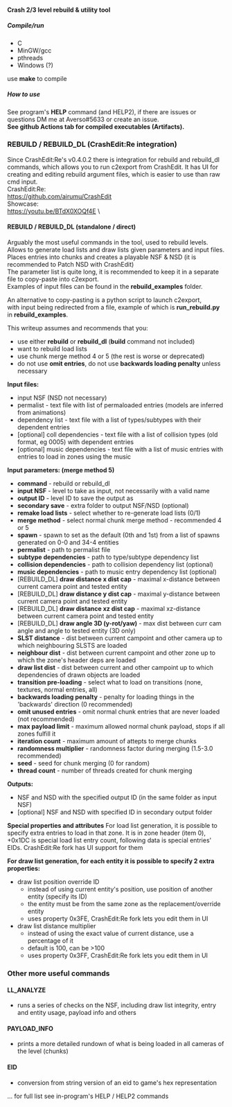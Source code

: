 #### Crash 2/3 level rebuild & utility tool


##### Compile/run

- C
- MinGW/gcc
- pthreads
- Windows (?)

use **make** to compile

##### How to use

See program's **HELP** command (and HELP2), if there are issues or questions DM me at Averso#5633 or create an issue. \
**See github Actions tab for compiled executables (Artifacts).**

### REBUILD / REBUILD_DL (CrashEdit:Re integration)
Since CrashEdit:Re's v0.4.0.2 there is integration for rebuild and rebuild_dl commands, which allows you to run c2export from CrashEdit.
It has UI for creating and editing rebuild argument files, which is easier to use than raw cmd input.
\
CrashEdit:Re: \
https://github.com/airumu/CrashEdit \
Showcase: \
https://youtu.be/BTdX0XOQf4E \


#### REBUILD / REBUILD_DL (standalone / direct)

Arguably the most useful commands in the tool, used to rebuild levels. \
Allows to generate load lists and draw lists given parameters and input files. \
Places entries into chunks and creates a playable NSF & NSD (it is recommended to Patch NSD with CrashEdit) \
The parameter list is quite long, it is recommended to keep it in a separate file to copy-paste into c2export. \
Examples of input files can be found in the **rebuild_examples** folder.

An alternative to copy-pasting is a python script to launch c2export, \
with input being redirected from a file, example of which is **run_rebuild.py** in **rebuild_examples**.

This writeup assumes and recommends that you:
- use either **rebuild** or **rebuild_dl** (**build** command not included)
- want to rebuild load lists
- use chunk merge method 4 or 5 (the rest is worse or deprecated)
- do not use **omit entries**, do not use **backwards loading penalty** unless necessary


**Input files:**
- input NSF (NSD not necessary)
- permalist - text file with list of permaloaded entries (models are inferred from animations)
- dependency list - text file with a list of types/subtypes with their dependent entries
- [optional] coll dependencies - text file with a list of collision types (old format, eg 0005) with dependent entries
- [optional] music dependencies - text file with a list of music entries with entries to load in zones using the music

**Input parameters: (merge method 5)**
- **command** - rebuild or rebuild_dl
- **input NSF** - level to take as input, not necessarily with a valid name
- **output ID** - level ID to save the output as
- **secondary save** - extra folder to output NSF/NSD (optional)
- **remake load lists** - select whether to re-generate load lists (0/1)
- **merge method** - select normal chunk merge method - recommended 4 or 5
- **spawn** - spawn to set as the default (0th and 1st) from a list of spawns generated on 0-0 and 34-4 entities
- **permalist** - path to permalist file
- **subtype dependencies** - path to type/subtype dependency list
- **collision dependencies** - path to collision dependency list (optional)
- **music dependencies** - path to music entry dependency list (optional)
- [REBUILD_DL] **draw distance x dist cap** - maximal x-distance between current camera point and tested entity
- [REBUILD_DL] **draw distance y dist cap** - maximal y-distance between current camera point and tested entity
- [REBUILD_DL] **draw distance xz dist cap** - maximal xz-distance between current camera point and tested entity
- [REBUILD_DL] **draw angle 3D (y-rot/yaw)** - max dist between curr cam angle and angle to tested entity (3D only)
- **SLST distance** - dist between current campoint and other camera up to which neighbouring SLSTS are loaded
- **neighbour dist** - dist between current campoint and other zone up to which the zone's header deps are loaded
- **draw list dist** - dist between current and other campoint up to which dependencies of drawn objects are loaded
- **transition pre-loading** - select what to load on transitions (none, textures, normal entries, all)
- **backwards loading penalty** - penalty for loading things in the 'backwards' direction (0 recommended)
- **omit unused entries** - omit normal chunk entries that are never loaded (not recommended)
- **max payload limit** - maximum allowed normal chunk payload, stops if all zones fulfill it
- **iteration count** - maximum amount of attepts to merge chunks
- **randomness multiplier** - randomness factor during merging (1.5-3.0 recommended)
- **seed** - seed for chunk merging (0 for random)
- **thread count** - number of threads created for chunk merging

**Outputs:**
- NSF and NSD with the specified output ID (in the same folder as input NSF)
- [optional] NSF and NSD with specified ID in secondary output folder
  
**Special properties and attributes**
For load list generation, it is possible to specify extra entries to load in that zone.
It is in zone header (item 0), +0x1DC is special load list entry count, following data is special entries' EIDs.
CrashEdit:Re fork has UI support for them

**For draw list generation, for each entity it is possible to specify 2 extra properties:**
- draw list position override ID
  - instead of using current entity's position, use position of another entity (specify its ID)
  - the entity must be from the same zone as the replacement/override entity
  - uses property 0x3FE, CrashEdit:Re fork lets you edit them in UI
- draw list distance multiplier
  - instead of using the exact value of current distance, use a percentage of it
  - default is 100, can be >100
  - uses property 0x3FF, CrashEdit:Re fork lets you edit them in UI
  
### Other more useful commands

#### LL_ANALYZE
- runs a series of checks on the NSF, including draw list integrity, entry and entity usage, payload info and others

#### PAYLOAD_INFO
- prints a more detailed rundown of what is being loaded in all cameras of the level (chunks)

#### EID
- conversion from string version of an eid to game's hex representation

... for full list see in-program's HELP / HELP2 commands
